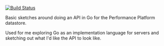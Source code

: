 [![Build Status](https://travis-ci.org/jabley/performance-datastore.svg?branch=master)](https://travis-ci.org/jabley/performance-datastore)

Basic sketches around doing an API in Go for the Performance Platform datastore.

Used for me exploring Go as an implementation language for servers
and sketching out what I'd like the API to look like.
